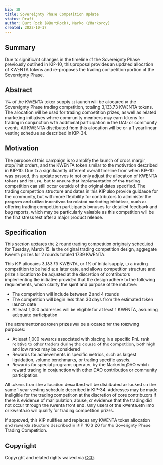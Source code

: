```yaml
---
kip: 38
title: Sovereignty Phase Competition Update
status: Draft
author: Burt Rock (@BurtRock), Marko (@Markoroy)
created: 2022-10-17
---
```


## Summary

Due to significant changes in the timeline of the Sovereignty Phase previously outlined in KIP-10, this proposal provides an updated allocation of KWENTA tokens and re-proposes the trading competition portion of the Sovereignty Phase.

## Abstract

1% of the KWENTA token supply at launch will be allocated to the Sovereignty Phase trading competition, totaling 3,133.73 KWENTA tokens. The allocation will be used for trading competition prizes, as well as related marketing initiatives where community members may earn tokens for trading in conjunction with additional participation in the DAO or community events. All KWENTA distributed from this allocation will be on a 1 year linear vesting schedule as described in KIP-34.

## Motivation

The purpose of this campaign is to amplify the launch of cross margin, stop/limit orders, and the KWENTA token similar to the motivation described in KIP-10. Due to a significantly different overall timeline from when KIP-10 was passed, this update serves to not only adjust the allocation of KWENTA tokens and its use, but to ensure that implementation of the trading competition can still occur outside of the original dates specified. The trading competition structure and dates in this KIP also provide guidance for the community, but with more flexibility for contributors to administer the program and utilize incentives for related marketing initiatives, such as offering trading competition participants bonuses for detailed feedback and bug reports, which may be particularly valuable as this competition will be the first stress test after a major product release.

## Specification

This section updates the 2 round trading competition originally scheduled for Tuesday, March 15. In the original trading competition design, aggregate Kwenta prizes for 2 rounds totaled 1739 KWENTA.

This KIP allocates 3,133.73 KWENTA, or 1% of initial supply, to a trading competition to be held at a later date, and allows competition structure and prize allocation to be adjusted at the discretion of contributors implementing the initiative provided that the design adhere to the following requirements, which clarify the spirit and purpose of the initiative:
- The competition will include between 2 and 4 rounds
- The competition will begin less than 30 days from the estimated token launch date
- At least 1,000 addresses will be eligible for at least 1 KWENTA, assuming adequate participation

The aforementioned token prizes will be allocated for the following purposes:
- At least 1,000 rewards associated with placing in a specific PnL rank relative to other traders during the course of the competition, both high and low ranks may be considered
- Rewards for achievements in specific metrics, such as largest liquidation, volume benchmarks, or trading specific assets.
- Rewards for special programs operated by the MarketingDAO which reward trading in conjunction with other DAO contribution or community participation.

All tokens from the allocation described will be distributed as locked on the same 1 year vesting schedule described in KIP-34. Addresses may be made ineligible for the trading competition at the discretion of core contributors if there is evidence of manipulation, abuse, or evidence that the trading did not occur through the Kwenta front end. Only users of the kwenta.eth.limo or kwenta.io will qualify for trading competition prizes.

If approved, this KIP nullifies and replaces any KWENTA token allocation and rewards structure described in KIP-10 & 26 for the Soverignty Phase Trading Competition.

## Copyright

Copyright and related rights waived via [CC0](https://creativecommons.org/publicdomain/zero/1.0/).
